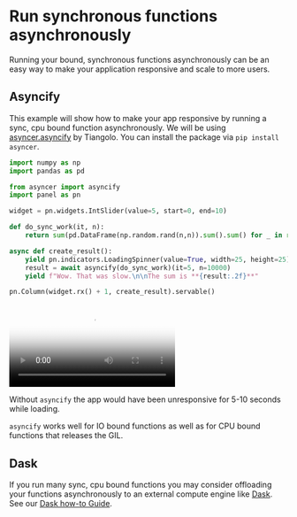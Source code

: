 # Run synchronous functions asynchronously

Running your bound, synchronous functions asynchronously can be an easy way to make your application responsive and scale to more users.

## Asyncify

This example will show how to make your app responsive by running a sync, cpu bound function asynchronously. We will be using [asyncer.asyncify](https://asyncer.tiangolo.com/tutorial/asyncify/) by Tiangolo. You can install the package via `pip install asyncer`.

```python
import numpy as np
import pandas as pd

from asyncer import asyncify
import panel as pn

widget = pn.widgets.IntSlider(value=5, start=0, end=10)

def do_sync_work(it, n):
    return sum(pd.DataFrame(np.random.rand(n,n)).sum().sum() for _ in range(it))

async def create_result():
    yield pn.indicators.LoadingSpinner(value=True, width=25, height=25)
    result = await asyncify(do_sync_work)(it=5, n=10000)
    yield f"Wow. That was slow.\n\nThe sum is **{result:.2f}**"

pn.Column(widget.rx() + 1, create_result).servable()
```

<video controls="" poster="../../_static/images/asyncify.png">
    <source src="https://assets.holoviz.org/panel/how_to/concurrency/asyncify.mp4" type="video/mp4" style="max-height: 400px; max-width: 100%;">
    Your browser does not support the video tag.
</video>

Without `asyncify` the app would have been unresponsive for 5-10 seconds while loading.

`asyncify` works well for IO bound functions as well as for CPU bound functions that releases the GIL.

## Dask

If you run many sync, cpu bound functions you may consider offloading your functions asynchronously to an external compute engine like [Dask](https://www.dask.org/). See our [Dask how-to Guide](../performance/dask.md).
